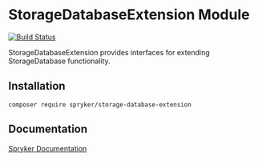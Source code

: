 # StorageDatabaseExtension Module
[![Build Status](https://travis-ci.org/spryker/storage-database-extension.svg)](https://travis-ci.org/spryker/storage-database-extension)

StorageDatabaseExtension provides interfaces for extending StorageDatabase functionality.

## Installation

```
composer require spryker/storage-database-extension
```

## Documentation

[Spryker Documentation](https://documentation.spryker.com/module_guide/overview.htm)
